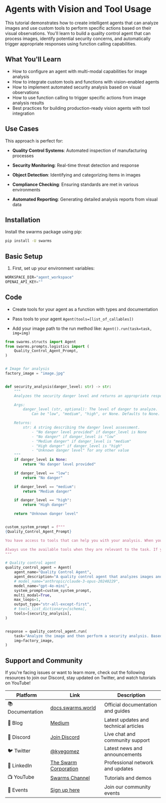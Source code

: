 # Agents with Vision and Tool Usage

This tutorial demonstrates how to create intelligent agents that can analyze images and use custom tools to perform specific actions based on their visual observations. You'll learn to build a quality control agent that can process images, identify potential security concerns, and automatically trigger appropriate responses using function calling capabilities.

## What You'll Learn

- How to configure an agent with multi-modal capabilities for image analysis
- How to integrate custom tools and functions with vision-enabled agents
- How to implement automated security analysis based on visual observations
- How to use function calling to trigger specific actions from image analysis results
- Best practices for building production-ready vision agents with tool integration

## Use Cases

This approach is perfect for:

- **Quality Control Systems**: Automated inspection of manufacturing processes

- **Security Monitoring**: Real-time threat detection and response

- **Object Detection**: Identifying and categorizing items in images

- **Compliance Checking**: Ensuring standards are met in various environments

- **Automated Reporting**: Generating detailed analysis reports from visual data

## Installation

Install the swarms package using pip:

```bash
pip install -U swarms
```

## Basic Setup

1. First, set up your environment variables:

```python
WORKSPACE_DIR="agent_workspace"
OPENAI_API_KEY=""
```


## Code

- Create tools for your agent as a function with types and documentation

- Pass tools to your agent `Agent(tools=[list_of_callables])`

- Add your image path to the run method like: `Agent().run(task=task, img=img)`

```python
from swarms.structs import Agent
from swarms.prompts.logistics import (
    Quality_Control_Agent_Prompt,
)


# Image for analysis
factory_image = "image.jpg"


def security_analysis(danger_level: str) -> str:
    """
    Analyzes the security danger level and returns an appropriate response.

    Args:
        danger_level (str, optional): The level of danger to analyze.
            Can be "low", "medium", "high", or None. Defaults to None.

    Returns:
        str: A string describing the danger level assessment.
            - "No danger level provided" if danger_level is None
            - "No danger" if danger_level is "low"
            - "Medium danger" if danger_level is "medium"
            - "High danger" if danger_level is "high"
            - "Unknown danger level" for any other value
    """
    if danger_level is None:
        return "No danger level provided"

    if danger_level == "low":
        return "No danger"

    if danger_level == "medium":
        return "Medium danger"

    if danger_level == "high":
        return "High danger"

    return "Unknown danger level"


custom_system_prompt = f"""
{Quality_Control_Agent_Prompt}

You have access to tools that can help you with your analysis. When you need to perform a security analysis, you MUST use the security_analysis function with an appropriate danger level (low, medium, or high) based on your observations.

Always use the available tools when they are relevant to the task. If you determine there is any level of danger or security concern, call the security_analysis function with the appropriate danger level.
"""

# Quality control agent
quality_control_agent = Agent(
    agent_name="Quality Control Agent",
    agent_description="A quality control agent that analyzes images and provides a detailed report on the quality of the product in the image.",
    # model_name="anthropic/claude-3-opus-20240229",
    model_name="gpt-4o-mini",
    system_prompt=custom_system_prompt,
    multi_modal=True,
    max_loops=1,
    output_type="str-all-except-first",
    # tools_list_dictionary=[schema],
    tools=[security_analysis],
)


response = quality_control_agent.run(
    task="Analyze the image and then perform a security analysis. Based on what you see in the image, determine if there is a low, medium, or high danger level and call the security_analysis function with that danger level",
    img=factory_image,
)
```


## Support and Community

If you're facing issues or want to learn more, check out the following resources to join our Discord, stay updated on Twitter, and watch tutorials on YouTube!

| Platform | Link | Description |
|----------|------|-------------|
| 📚 Documentation | [docs.swarms.world](https://docs.swarms.world) | Official documentation and guides |
| 📝 Blog | [Medium](https://medium.com/@kyeg) | Latest updates and technical articles |
| 💬 Discord | [Join Discord](https://discord.gg/jM3Z6M9uMq) | Live chat and community support |
| 🐦 Twitter | [@kyegomez](https://twitter.com/kyegomez) | Latest news and announcements |
| 👥 LinkedIn | [The Swarm Corporation](https://www.linkedin.com/company/the-swarm-corporation) | Professional network and updates |
| 📺 YouTube | [Swarms Channel](https://www.youtube.com/channel/UC9yXyitkbU_WSy7bd_41SqQ) | Tutorials and demos |
| 🎫 Events | [Sign up here](https://lu.ma/5p2jnc2v) | Join our community events |

